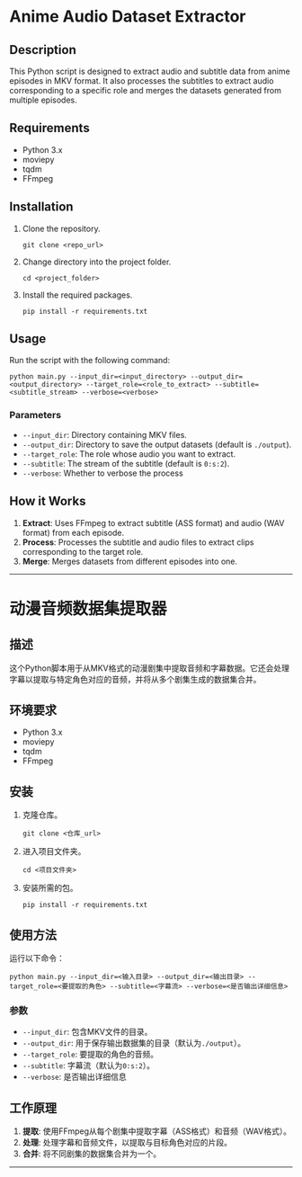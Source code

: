 
# Anime Audio Dataset Extractor

## Description

This Python script is designed to extract audio and subtitle data from anime episodes in MKV format. It also processes the subtitles to extract audio corresponding to a specific role and merges the datasets generated from multiple episodes.

## Requirements

- Python 3.x
- moviepy
- tqdm
- FFmpeg

## Installation

1. Clone the repository.
    ```
    git clone <repo_url>
    ```
2. Change directory into the project folder.
    ```
    cd <project_folder>
    ```
3. Install the required packages.
    ```
    pip install -r requirements.txt
    ```

## Usage

Run the script with the following command:

```
python main.py --input_dir=<input_directory> --output_dir=<output_directory> --target_role=<role_to_extract> --subtitle=<subtitle_stream> --verbose=<verbose>
```

### Parameters

- `--input_dir`: Directory containing MKV files.
- `--output_dir`: Directory to save the output datasets (default is `./output`).
- `--target_role`: The role whose audio you want to extract.
- `--subtitle`: The stream of the subtitle (default is `0:s:2`).
- `--verbose`: Whether to verbose the process

## How it Works

1. **Extract**: Uses FFmpeg to extract subtitle (ASS format) and audio (WAV format) from each episode.
2. **Process**: Processes the subtitle and audio files to extract clips corresponding to the target role.
3. **Merge**: Merges datasets from different episodes into one.

---

# 动漫音频数据集提取器

## 描述

这个Python脚本用于从MKV格式的动漫剧集中提取音频和字幕数据。它还会处理字幕以提取与特定角色对应的音频，并将从多个剧集生成的数据集合并。

## 环境要求

- Python 3.x
- moviepy
- tqdm
- FFmpeg

## 安装

1. 克隆仓库。
    ```
    git clone <仓库_url>
    ```
2. 进入项目文件夹。
    ```
    cd <项目文件夹>
    ```
3. 安装所需的包。
    ```
    pip install -r requirements.txt
    ```

## 使用方法

运行以下命令：

```
python main.py --input_dir=<输入目录> --output_dir=<输出目录> --target_role=<要提取的角色> --subtitle=<字幕流> --verbose=<是否输出详细信息>
```

### 参数

- `--input_dir`: 包含MKV文件的目录。
- `--output_dir`: 用于保存输出数据集的目录（默认为`./output`）。
- `--target_role`: 要提取的角色的音频。
- `--subtitle`: 字幕流（默认为`0:s:2`）。
- `--verbose`: 是否输出详细信息

## 工作原理

1. **提取**: 使用FFmpeg从每个剧集中提取字幕（ASS格式）和音频（WAV格式）。
2. **处理**: 处理字幕和音频文件，以提取与目标角色对应的片段。
3. **合并**: 将不同剧集的数据集合并为一个。

---
